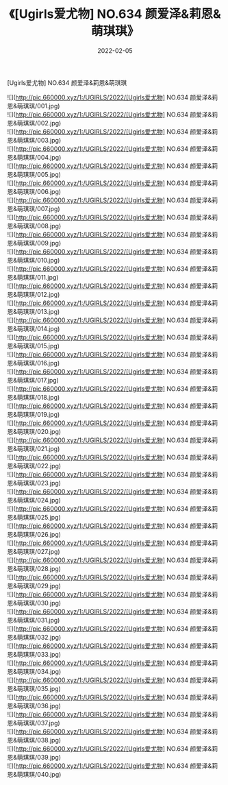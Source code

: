 ﻿---
layout: post
title:  《[Ugirls爱尤物] NO.634 颜爱泽&莉恩&萌琪琪》
date:   2022-02-05
img: http://pic.660000.xyz/1:/UGIRLS/2022/[Ugirls爱尤物] NO.634 颜爱泽&莉恩&萌琪琪/000.jpg
categories: [美女, 清纯, 唯美]
---

[Ugirls爱尤物] NO.634 颜爱泽&莉恩&萌琪琪

 ![](http://pic.660000.xyz/1:/UGIRLS/2022/[Ugirls爱尤物] NO.634 颜爱泽&莉恩&萌琪琪/001.jpg) <br>![](http://pic.660000.xyz/1:/UGIRLS/2022/[Ugirls爱尤物] NO.634 颜爱泽&莉恩&萌琪琪/002.jpg) <br>![](http://pic.660000.xyz/1:/UGIRLS/2022/[Ugirls爱尤物] NO.634 颜爱泽&莉恩&萌琪琪/003.jpg) <br>![](http://pic.660000.xyz/1:/UGIRLS/2022/[Ugirls爱尤物] NO.634 颜爱泽&莉恩&萌琪琪/004.jpg) <br>![](http://pic.660000.xyz/1:/UGIRLS/2022/[Ugirls爱尤物] NO.634 颜爱泽&莉恩&萌琪琪/005.jpg) <br>![](http://pic.660000.xyz/1:/UGIRLS/2022/[Ugirls爱尤物] NO.634 颜爱泽&莉恩&萌琪琪/006.jpg) <br>![](http://pic.660000.xyz/1:/UGIRLS/2022/[Ugirls爱尤物] NO.634 颜爱泽&莉恩&萌琪琪/007.jpg) <br>![](http://pic.660000.xyz/1:/UGIRLS/2022/[Ugirls爱尤物] NO.634 颜爱泽&莉恩&萌琪琪/008.jpg) <br>![](http://pic.660000.xyz/1:/UGIRLS/2022/[Ugirls爱尤物] NO.634 颜爱泽&莉恩&萌琪琪/009.jpg) <br>![](http://pic.660000.xyz/1:/UGIRLS/2022/[Ugirls爱尤物] NO.634 颜爱泽&莉恩&萌琪琪/010.jpg) <br>![](http://pic.660000.xyz/1:/UGIRLS/2022/[Ugirls爱尤物] NO.634 颜爱泽&莉恩&萌琪琪/011.jpg) <br>![](http://pic.660000.xyz/1:/UGIRLS/2022/[Ugirls爱尤物] NO.634 颜爱泽&莉恩&萌琪琪/012.jpg) <br>![](http://pic.660000.xyz/1:/UGIRLS/2022/[Ugirls爱尤物] NO.634 颜爱泽&莉恩&萌琪琪/013.jpg) <br>![](http://pic.660000.xyz/1:/UGIRLS/2022/[Ugirls爱尤物] NO.634 颜爱泽&莉恩&萌琪琪/014.jpg) <br>![](http://pic.660000.xyz/1:/UGIRLS/2022/[Ugirls爱尤物] NO.634 颜爱泽&莉恩&萌琪琪/015.jpg) <br>![](http://pic.660000.xyz/1:/UGIRLS/2022/[Ugirls爱尤物] NO.634 颜爱泽&莉恩&萌琪琪/016.jpg) <br>![](http://pic.660000.xyz/1:/UGIRLS/2022/[Ugirls爱尤物] NO.634 颜爱泽&莉恩&萌琪琪/017.jpg) <br>![](http://pic.660000.xyz/1:/UGIRLS/2022/[Ugirls爱尤物] NO.634 颜爱泽&莉恩&萌琪琪/018.jpg) <br>![](http://pic.660000.xyz/1:/UGIRLS/2022/[Ugirls爱尤物] NO.634 颜爱泽&莉恩&萌琪琪/019.jpg) <br>![](http://pic.660000.xyz/1:/UGIRLS/2022/[Ugirls爱尤物] NO.634 颜爱泽&莉恩&萌琪琪/020.jpg) <br>![](http://pic.660000.xyz/1:/UGIRLS/2022/[Ugirls爱尤物] NO.634 颜爱泽&莉恩&萌琪琪/021.jpg) <br>![](http://pic.660000.xyz/1:/UGIRLS/2022/[Ugirls爱尤物] NO.634 颜爱泽&莉恩&萌琪琪/022.jpg) <br>![](http://pic.660000.xyz/1:/UGIRLS/2022/[Ugirls爱尤物] NO.634 颜爱泽&莉恩&萌琪琪/023.jpg) <br>![](http://pic.660000.xyz/1:/UGIRLS/2022/[Ugirls爱尤物] NO.634 颜爱泽&莉恩&萌琪琪/024.jpg) <br>![](http://pic.660000.xyz/1:/UGIRLS/2022/[Ugirls爱尤物] NO.634 颜爱泽&莉恩&萌琪琪/025.jpg) <br>![](http://pic.660000.xyz/1:/UGIRLS/2022/[Ugirls爱尤物] NO.634 颜爱泽&莉恩&萌琪琪/026.jpg) <br>![](http://pic.660000.xyz/1:/UGIRLS/2022/[Ugirls爱尤物] NO.634 颜爱泽&莉恩&萌琪琪/027.jpg) <br>![](http://pic.660000.xyz/1:/UGIRLS/2022/[Ugirls爱尤物] NO.634 颜爱泽&莉恩&萌琪琪/028.jpg) <br>![](http://pic.660000.xyz/1:/UGIRLS/2022/[Ugirls爱尤物] NO.634 颜爱泽&莉恩&萌琪琪/029.jpg) <br>![](http://pic.660000.xyz/1:/UGIRLS/2022/[Ugirls爱尤物] NO.634 颜爱泽&莉恩&萌琪琪/030.jpg) <br>![](http://pic.660000.xyz/1:/UGIRLS/2022/[Ugirls爱尤物] NO.634 颜爱泽&莉恩&萌琪琪/031.jpg) <br>![](http://pic.660000.xyz/1:/UGIRLS/2022/[Ugirls爱尤物] NO.634 颜爱泽&莉恩&萌琪琪/032.jpg) <br>![](http://pic.660000.xyz/1:/UGIRLS/2022/[Ugirls爱尤物] NO.634 颜爱泽&莉恩&萌琪琪/033.jpg) <br>![](http://pic.660000.xyz/1:/UGIRLS/2022/[Ugirls爱尤物] NO.634 颜爱泽&莉恩&萌琪琪/034.jpg) <br>![](http://pic.660000.xyz/1:/UGIRLS/2022/[Ugirls爱尤物] NO.634 颜爱泽&莉恩&萌琪琪/035.jpg) <br>![](http://pic.660000.xyz/1:/UGIRLS/2022/[Ugirls爱尤物] NO.634 颜爱泽&莉恩&萌琪琪/036.jpg) <br>![](http://pic.660000.xyz/1:/UGIRLS/2022/[Ugirls爱尤物] NO.634 颜爱泽&莉恩&萌琪琪/037.jpg) <br>![](http://pic.660000.xyz/1:/UGIRLS/2022/[Ugirls爱尤物] NO.634 颜爱泽&莉恩&萌琪琪/038.jpg) <br>![](http://pic.660000.xyz/1:/UGIRLS/2022/[Ugirls爱尤物] NO.634 颜爱泽&莉恩&萌琪琪/039.jpg) <br>![](http://pic.660000.xyz/1:/UGIRLS/2022/[Ugirls爱尤物] NO.634 颜爱泽&莉恩&萌琪琪/040.jpg) <br>